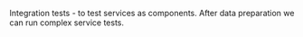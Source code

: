 Integration tests - to test services as components. After data preparation we can run complex service tests.